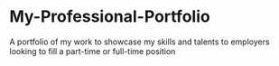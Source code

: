 # My-Professional-Portfolio
A portfolio of my work to showcase my skills and talents to employers looking to fill a part-time or full-time position
